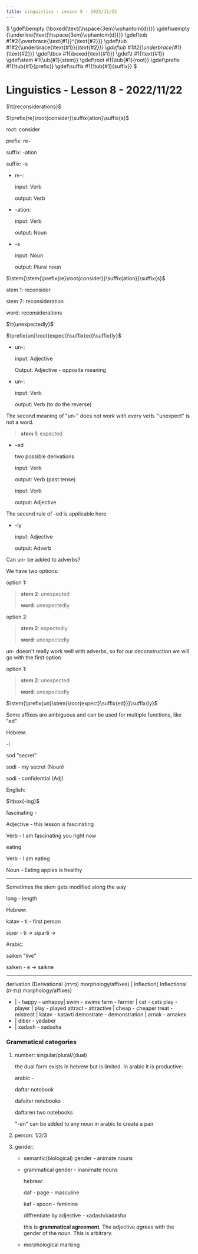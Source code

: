 ```yaml
---
title: Linguistics - Lesson 8 - 2022/11/22
---
```


$
\gdef\bempty {\boxed{\text{\hspace{3em}\vphantom{d}}}}
\gdef\uempty {\underline{\text{\hspace{3em}\vphantom{d}}}}
\gdef\tob #1#2{\overbrace{\text{#1}}^{\text{#2}}}
\gdef\tub #1#2{\underbrace{\text{#1}}_{\text{#2}}}
\gdef\ub #1#2{\underbrace{#1}_{\text{#2}}}
\gdef\tbox #1{\boxed{\text{#1}}}
\gdef\t #1{\text{#1}}
\gdef\stem #1{\ub{#1}{stem}}
\gdef\root #1{\tub{#1}{root}}
\gdef\prefix #1{\tub{#1}{prefix}}
\gdef\suffix #1{\tub{#1}{suffix}}
$

# Linguistics - Lesson 8 - 2022/11/22

$\t{reconsiderations}$

$\prefix{re}\root{consider}\suffix{ation}\suffix{s}$

root: consider

prefix: re-

suffix: -ation

suffix: -s

* re-:
  
  input: Verb
  
  output: Verb

* -ation:

  input: Verb

  output: Noun

* -s

  input: Noun

  output: Plural noun

$\stem{\stem{\prefix{re}\root{consider}}\suffix{ation}}\suffix{s}$

stem 1: reconsider

stem 2: reconsideration

word: reconsiderations

$\t{unexpectedly}$

$\prefix{un}\root{expect}\suffix{ed}\suffix{ly}$

* un-:

  input: Adjective

  Output: Adjective - opposite meaning

* un-:

  input: Verb

  output: Verb (to do the reverse)

The second meaning of "un-" does not work with every verb. "unexpect" is not a word.

> **stem 1**: expected

* -ed
 
  two possible derivations

  input: Verb

  output: Verb (past tense)

  input: Verb

  output: Adjective

The second rule of -ed is applicable here

* -ly
  
  input: Adjective

  output: Adverb

Can un- be added to adverbs?

We have two options:

option 1:
> **stem 2**: unexpected
>
> **word**: unexpectedly

option 2:
> **stem 2**: expectedly
>
> **word**: unexpectedly

un- doesn't really work well with adverbs, so for our deconstruction we will go with
the first option


option 1:
> **stem 2**: unexpected
>
> **word**: unexpectedly

$\stem{\prefix{un}\stem{\root{expect}\suffix{ed}}}\suffix{ly}$


Some affixes are ambiguous and can be used for multiple functions, like "ed"

Hebrew:

-i

sod "secret"

sodi - my secret (Noun)

sodi - confidential (Adj)

English:

$\tbox{-ing}$

fascinating - 

Adjective - this lesson is fascinating

Verb - I am fascinating you right now

eating

Verb - I am eating

Noun - Eating apples is healthy

---

Sometimes the stem gets modified along the way

long - length

Hebrew:

katav - ti - first person

siper - ti -> siparti -> 

Arabic:

saiken "live"

saiken - e -> saikne


---

derivation (Derivational (גזירה) morphology/affixes) | inflection( Inflectional (נתייה) morphology/affixes)
- | -
happy - unhappy| swim - swims
farm - farmer | cat - cats
play - player | play - played
attract - attractive | cheap - cheaper
treat - mistreat | katav - katavti
demostrate - demonstration | arnak - arnakex
- | diber - yedaber
- | xadash - xadasha

### Grammatical categories

1. number: singular/plural/(dual)

   the dual form exists in hebrew but is limited. In arabic it is productive:

   arabic - 

   daftar notebook

   dafaiter notebooks

   daftaren two notebooks

   "-en" can be added to any noun in arabic to create a pair

2. person: 1/2/3

3. gender: 

   * semantic(biological) gender - animate nouns

   * grammatical gender - inanimate nouns

     hebrew:

     daf - page - masculine

     kaf - spoon - feminine

     diffrentiate by adjective - xadash/xadasha

     this is **grammatical agreement**. The adjective *agrees* with the gender of the noun. This is arbitrary.

   * morphological marking

